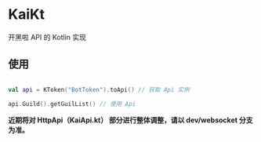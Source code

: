 # KaiKt
开黑啦 API 的 Kotlin 实现

## 使用

```kotlin

val api = KToken("BotToken").toApi() // 获取 Api 实例

api.Guild().getGuilList() // 使用 Api

```

**近期将对 HttpApi（KaiApi.kt） 部分进行整体调整，请以 dev/websocket 分支为准。**
